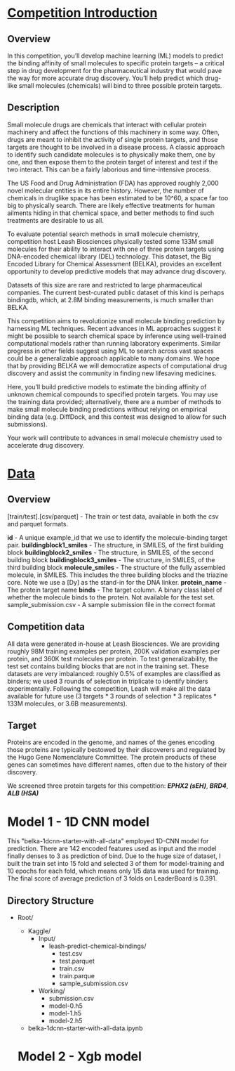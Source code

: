 # [Competition Introduction](https://www.kaggle.com/competitions/leash-BELKA/overview)
## Overview
In this competition, you’ll develop machine learning (ML) models to predict the binding affinity of small molecules to specific protein targets – a critical step in drug development for the pharmaceutical industry that would pave the way for more accurate drug discovery. You’ll help predict which drug-like small molecules (chemicals) will bind to three possible protein targets.

## Description
Small molecule drugs are chemicals that interact with cellular protein machinery and affect the functions of this machinery in some way. Often, drugs are meant to inhibit the activity of single protein targets, and those targets are thought to be involved in a disease process. A classic approach to identify such candidate molecules is to physically make them, one by one, and then expose them to the protein target of interest and test if the two interact. This can be a fairly laborious and time-intensive process.

The US Food and Drug Administration (FDA) has approved roughly 2,000 novel molecular entities in its entire history. However, the number of chemicals in druglike space has been estimated to be 10^60, a space far too big to physically search. There are likely effective treatments for human ailments hiding in that chemical space, and better methods to find such treatments are desirable to us all.

To evaluate potential search methods in small molecule chemistry, competition host Leash Biosciences physically tested some 133M small molecules for their ability to interact with one of three protein targets using DNA-encoded chemical library (DEL) technology. This dataset, the Big Encoded Library for Chemical Assessment (BELKA), provides an excellent opportunity to develop predictive models that may advance drug discovery.

Datasets of this size are rare and restricted to large pharmaceutical companies. The current best-curated public dataset of this kind is perhaps bindingdb, which, at 2.8M binding measurements, is much smaller than BELKA.

This competition aims to revolutionize small molecule binding prediction by harnessing ML techniques. Recent advances in ML approaches suggest it might be possible to search chemical space by inference using well-trained computational models rather than running laboratory experiments. Similar progress in other fields suggest using ML to search across vast spaces could be a generalizable approach applicable to many domains. We hope that by providing BELKA we will democratize aspects of computational drug discovery and assist the community in finding new lifesaving medicines.

Here, you’ll build predictive models to estimate the binding affinity of unknown chemical compounds to specified protein targets. You may use the training data provided; alternatively, there are a number of methods to make small molecule binding predictions without relying on empirical binding data (e.g. DiffDock, and this contest was designed to allow for such submissions).

Your work will contribute to advances in small molecule chemistry used to accelerate drug discovery.

# [Data](https://www.kaggle.com/competitions/leash-BELKA/data)
## Overview
[train/test].[csv/parquet] - The train or test data, available in both the csv and parquet formats.

**id** - A unique example_id that we use to identify the molecule-binding target pair.
**buildingblock1_smiles** - The structure, in SMILES, of the first building block
**buildingblock2_smiles** - The structure, in SMILES, of the second building block
**buildingblock3_smiles** - The structure, in SMILES, of the third building block
**molecule_smiles** - The structure of the fully assembled molecule, in SMILES. This includes the three building blocks and the triazine core. Note we use a [Dy] as the stand-in for the DNA linker.
**protein_name** - The protein target name
**binds** - The target column. A binary class label of whether the molecule binds to the protein. Not available for the test set.
sample_submission.csv - A sample submission file in the correct format

## Competition data
All data were generated in-house at Leash Biosciences. We are providing roughly 98M training examples per protein, 200K validation examples per protein, and 360K test molecules per protein. To test generalizability, the test set contains building blocks that are not in the training set. These datasets are very imbalanced: roughly 0.5% of examples are classified as binders; we used 3 rounds of selection in triplicate to identify binders experimentally. Following the competition, Leash will make all the data available for future use (3 targets * 3 rounds of selection * 3 replicates * 133M molecules, or 3.6B measurements).

## Target
Proteins are encoded in the genome, and names of the genes encoding those proteins are typically bestowed by their discoverers and regulated by the Hugo Gene Nomenclature Committee. The protein products of these genes can sometimes have different names, often due to the history of their discovery.

We screened three protein targets for this competition: ***EPHX2 (sEH)***, ***BRD4***, ***ALB (HSA)***



# Model 1 - 1D CNN model
This "belka-1dcnn-starter-with-all-data" employed 1D-CNN model for prediction. There are 142 encoded features used as input and the model finally denses to 3 as prediction of bind. Due to the huge size of dataset, I built the train set into 15 fold and selected 3 of them for model-training and 10 epochs for each fold, which means only 1/5 data was used for training. The final score of average prediction of 3 folds on LeaderBoard is 0.391.

## Directory Structure
- Root/
  - Kaggle/
    - Input/
        - leash-predict-chemical-bindings/
          - test.csv
          - test.parquet
          - train.csv
          - train.parque
          - sample_submission.csv 
    - Working/
        - submission.csv
        - model-0.h5
        - model-1.h5
        - model-2.h5
  - belka-1dcnn-starter-with-all-data.ipynb


  # Model 2 - Xgb model
